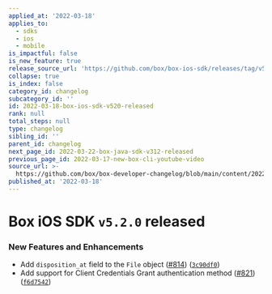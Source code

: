 ```yaml
---
applied_at: '2022-03-18'
applies_to:
  - sdks
  - ios
  - mobile
is_impactful: false
is_new_feature: true
release_source_url: 'https://github.com/box/box-ios-sdk/releases/tag/v5.2.0'
collapse: true
is_index: false
category_id: changelog
subcategory_id: ''
id: 2022-03-18-box-ios-sdk-v520-released
rank: null
total_steps: null
type: changelog
sibling_id: ''
parent_id: changelog
next_page_id: 2022-03-22-box-java-sdk-v312-released
previous_page_id: 2022-03-17-new-box-cli-youtube-video
source_url: >-
  https://github.com/box/box-developer-changelog/blob/main/content/2022/03-18-box-ios-sdk-v520-released.md
published_at: '2022-03-18'
---
```

# Box iOS SDK `v5.2.0` released

### New Features and Enhancements

* Add `disposition_at` field to the `File` object ([#814][1]) ([`3c90df0`][2])
* Add support for Client Credentials Grant authentication method ([#821][3]) ([`f6d7542`][4])

[1]: https://github.com/box/box-ios-sdk/issues/814

[2]: https://github.com/box/box-ios-sdk/commit/3c90df038b9f490a9d38af85404fa1d6ddcd5d0d

[3]: https://github.com/box/box-ios-sdk/issues/821

[4]: https://github.com/box/box-ios-sdk/commit/f6d75424e8c0d91517e3ffb8df67f77ad3f2374b